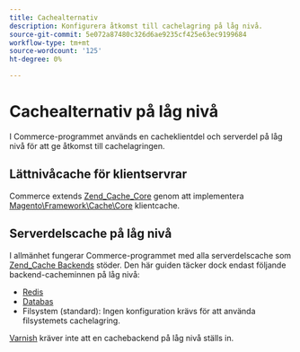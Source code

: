 ```yaml
---
title: Cachealternativ
description: Konfigurera åtkomst till cachelagring på låg nivå.
source-git-commit: 5e072a87480c326d6ae9235cf425e63ec9199684
workflow-type: tm+mt
source-wordcount: '125'
ht-degree: 0%

---
```


# Cachealternativ på låg nivå

I Commerce-programmet används en cacheklientdel och serverdel på låg nivå för att ge åtkomst till cachelagringen.

## Lättnivåcache för klientservrar

Commerce extends [Zend_Cache_Core](https://framework.zend.com/manual/1.12/en/zend.cache.frontends.html) genom att implementera [Magento\Framework\Cache\Core](https://github.com/magento/magento2/blob/2.4/lib/internal/Magento/Framework/Cache/Core.php) klientcache.

## Serverdelscache på låg nivå

I allmänhet fungerar Commerce-programmet med alla serverdelscache som [Zend_Cache Backends](https://framework.zend.com/manual/1.12/en/zend.cache.backends.html) stöder. Den här guiden täcker dock endast följande backend-cacheminnen på låg nivå:

- [Redis](config-redis.md)
- [Databas](https://developer.adobe.com/commerce/php/development/cache/partial/database-caching/)
- Filsystem (standard): Ingen konfiguration krävs för att använda filsystemets cachelagring.

[Varnish](config-varnish.md) kräver inte att en cachebackend på låg nivå ställs in.
